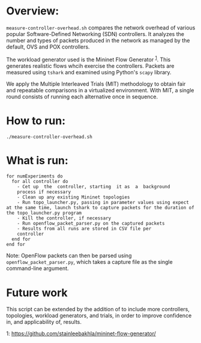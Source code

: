 # Overview:
`measure-controller-overhead.sh` compares the network overhead of various popular Software-Defined Networking (SDN) controllers. 
It analyzes the number and types of packets produced in the network as managed by the default, OVS and POX controllers.

The workload generator used is the Mininet Flow Generator <sup>[1](#mininet-flow-generator)</sup>.
This generates realistic flows whcih exercise the controllers. Packets are measured using `tshark` 
and examined using Python's `scapy` library. 

We apply the Multiple Interleaved Trials (MIT) methodology to obtain fair and repeatable comparisons in a virtualized environment. 
With MIT, a single round consists of running each alternative once in sequence.

# How to run:
```
./measure-controller-overhead.sh
```

# What is run:
```
for numExperiments do
  for all controller do
    - Cet up  the  controller, starting  it as  a  background
    process if necessary
    - Clean up any existing Mininet topologies
    - Run topo_launcher.py, passing in parameter values using expect at the same time, launch tshark to capture packets for the duration of the topo_launcher.py program
    - Kill the controller, if necessary
    - Run openflow_packet_parser.py on the captured packets
    - Results from all runs are stored in CSV file per
    controller
  end for
end for
```

Note: OpenFlow packets can then be parsed using `openflow_packet_parser.py`, which takes a capture file as the single command-line argument.

# Future work
This script can be extended by the addition of to include more controllers, topologies, workload generators, 
and trials, in order to improve confidence in, and applicability of, results.

<a name="mininet-flow-generator">1</a>: https://github.com/stainleebakhla/mininet-flow-generator/
